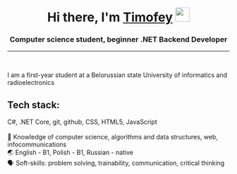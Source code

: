 <h1 align="center">Hi there, I'm <a href="www.linkedin.com/in/timofey-pasyuta-b260b7267" target="_blank">Timofey</a> 
<img src="https://github.com/blackcater/blackcater/raw/main/images/Hi.gif" height="32"/></h1>
<h3 align="center">Computer science student, beginner .NET Backend Developer</h3>
<hr>
<br>
<p align = "left">
I am a first-year student at a Belorussian state University of informatics and radioelectronics<br>
<h2> Tech stack:</h2>
  C#, .NET Core,  git,  github,  CSS,  HTML5,  JavaScript <br>
<br>
📖 Knowledge of computer science, algorithms and data structures, web, infocommunications<br>
🌏 English - B1, Polish - B1, Russian - native<br> 
🗣 Soft-skills: problem solving, trainability, communication, critical thinking <br>
</p>
